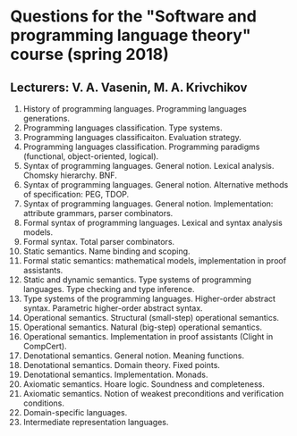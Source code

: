 # Questions for the "Software and programming language theory" course (spring 2018)

## Lecturers: V. A. Vasenin, M. A. Krivchikov

1. History of programming languages. Programming languages generations.
2. Programming languages classification. Type systems.
3. Programming languages classificaiton. Evaluation strategy.
4. Programming languages classification. Programming paradigms (functional, object-oriented, logical).
5. Syntax of programming languages. General notion. Lexical analysis. Chomsky hierarchy. BNF.
6. Syntax of programming languages. General notion. Alternative methods of specification: PEG, TDOP.
7. Syntax of programming languages. General notion. Implementation: attribute grammars, parser combinators.
8. Formal syntax of programming languages. Lexical and syntax analysis models.
9. Formal syntax. Total parser combinators.
11. Static semantics. Name binding and scoping.
12. Formal static semantics: mathematical models, implementation in proof assistants.
13. Static and dynamic semantics. Type systems of programming languages. Type checking and type inference.
14. Type systems of the programming languages. Higher-order abstract syntax. Parametric higher-order abstract syntax.
14. Operational semantics. Structural (small-step) operational semantics.
15. Operational semantics. Natural (big-step) operational semantics.
16. Operational semantics. Implementation in proof assistants (Clight in CompCert).
17. Denotational semantics. General notion. Meaning functions.
18. Denotational semantics. Domain theory. Fixed points.
18. Denotational semantics. Implementation. Monads.
19. Axiomatic semantics. Hoare logic. Soundness and completeness.
20. Axiomatic semantics. Notion of weakest preconditions and verification conditions.
21. Domain-specific languages. 
22. Intermediate representation languages.
